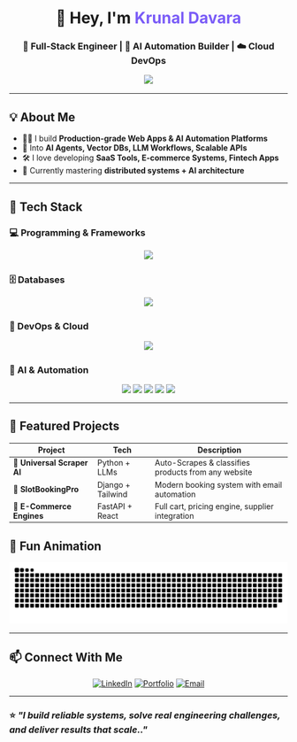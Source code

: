 <!-- Hero Section -->
<h1 align="center">👋 Hey, I'm <span style="color:#7a5cf7">Krunal Davara</span></h1>
<h3 align="center">🚀 Full-Stack Engineer | 🧠 AI Automation Builder | ☁️ Cloud DevOps</h3>

<p align="center">
  <img src="https://readme-typing-svg.herokuapp.com?font=Fira+Code&duration=2400&pause=200&color=7A5CF7&center=true&vCenter=true&width=440&lines=Building+Scalable+Web+%26+AI+Systems;Automating+Everything+with+Python;Innovating+One+Project+at+a+Time;Turning+Ideas+into+Products+💡"/>
</p>

---

## 💡 About Me

- 👨‍💻 I build **Production-grade Web Apps & AI Automation Platforms**
- 🤖 Into **AI Agents, Vector DBs, LLM Workflows, Scalable APIs**
- 🛠️ I love developing **SaaS Tools, E-commerce Systems, Fintech Apps**
- 🌱 Currently mastering **distributed systems + AI architecture**

---

## 🧠 Tech Stack

### 💻 Programming & Frameworks
<p align="center">
<img src="https://skillicons.dev/icons?i=python,django,fastapi,js,ts,nodejs,react,nextjs,flutter,dotnet,java" />
</p>


### 🗄 Databases
<p align="center">
<img src="https://skillicons.dev/icons?i=postgres,mysql,mongodb,redis,rabbitmq,firebase" />
</p>


### 🧰 DevOps & Cloud
<p align="center">
<img src="https://skillicons.dev/icons?i=docker,aws,linux,nginx,kubernetes,git,github,vercel,cloudflare,gcp,jenkins" />
</p>

### 🤖 AI & Automation
<p align="center">
<img src="https://img.shields.io/badge/OpenAI-412991?style=for-the-badge&logo=openai&logoColor=white"/>
<img src="https://img.shields.io/badge/Google%20Gemini-4285F4?style=for-the-badge&logo=google&logoColor=white"/>
<img src="https://img.shields.io/badge/Selenium-43B02A?style=for-the-badge&logo=selenium&logoColor=white"/>
<img src="https://img.shields.io/badge/LangChain-000000?style=for-the-badge&logo=chainlink&logoColor=white"/>
<img src="https://img.shields.io/badge/Ollama-000000?style=for-the-badge&logoColor=white&labelColor=000000"/>
</p>


---

## 🚀 Featured Projects

| Project | Tech | Description |
|--------|------|-------------|
| 🤖 **Universal Scraper AI** | Python + LLMs | Auto-Scrapes & classifies products from any website |
| 📅 **SlotBookingPro** | Django + Tailwind | Modern booking system with email automation |
| 🛒 **E-Commerce Engines** | FastAPI + React | Full cart, pricing engine, supplier integration |


## 🐍 Fun Animation

<p align="center">
  <img src="https://raw.githubusercontent.com/Platane/snk/output/github-contribution-grid-snake-dark.svg">
</p>

---

## 📫 Connect With Me

<p align="center">
<a href="https://www.linkedin.com/in/krunal-davara/"><img alt="LinkedIn" src="https://img.shields.io/badge/LinkedIn-0077B5?style=flat&logo=linkedin&logoColor=white"/></a>
<a href="https://krunaldavara.vercel.app/"><img alt="Portfolio" src="https://img.shields.io/badge/Portfolio-000000?style=flat&logo=vercel&logoColor=white"/></a>
<a href="mailto:krunaldavara1@gmail.com"><img alt="Email" src="https://img.shields.io/badge/Email-ffffff?style=flat&logo=gmail&logoColor=red"/></a>
</p>

---

### ⭐️ _"I build reliable systems, solve real engineering challenges, and deliver results that scale.."_  
